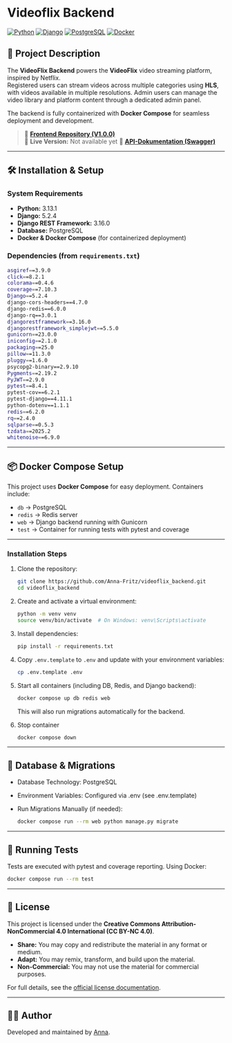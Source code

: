 # Videoflix Backend

[![Python](https://img.shields.io/badge/Python-3.13.1-blue)](https://www.python.org/)
[![Django](https://img.shields.io/badge/Django-5.2.4-green)](https://www.djangoproject.com/)
[![PostgreSQL](https://img.shields.io/badge/PostgreSQL-15-blue)](https://www.postgresql.org/)
[![Docker](https://img.shields.io/badge/Docker-Compose-blue?logo=docker)](https://www.docker.com/)

## 📌 Project Description

The **VideoFlix Backend** powers the **VideoFlix** video streaming platform, inspired by Netflix.  
Registered users can stream videos across multiple categories using **HLS**, with videos available in multiple resolutions. Admin users can manage the video library and platform content through a dedicated admin panel.  

The backend is fully containerized with **Docker Compose** for seamless deployment and development.

> 🔗 **[Frontend Repository (V1.0.0)](https://github.com/Developer-Akademie-Backendkurs/project.Videoflix)**  
> 🔗 **Live Version:** Not available yet
> 📖 **[API-Dokumentation (Swagger)]([https://cdn.developerakademie.com/courses/Backend/EndpointDoku/index.html?name=videoflix])**

---

## 🛠 Installation & Setup

### System Requirements

- **Python:** 3.13.1
- **Django:** 5.2.4
- **Django REST Framework:** 3.16.0
- **Database:** PostgreSQL
- **Docker & Docker Compose** (for containerized deployment)

### Dependencies (from `requirements.txt`)
```sh
asgiref==3.9.0
click==8.2.1
colorama==0.4.6
coverage==7.10.3
Django==5.2.4
django-cors-headers==4.7.0
django-redis==6.0.0
django-rq==3.0.1
djangorestframework==3.16.0
djangorestframework_simplejwt==5.5.0
gunicorn==23.0.0
iniconfig==2.1.0
packaging==25.0
pillow==11.3.0
pluggy==1.6.0
psycopg2-binary==2.9.10
Pygments==2.19.2
PyJWT==2.9.0
pytest==8.4.1
pytest-cov==6.2.1
pytest-django==4.11.1
python-dotenv==1.1.1
redis==6.2.0
rq==2.4.0
sqlparse==0.5.3
tzdata==2025.2
whitenoise==6.9.0
````

---

## 📦 Docker Compose Setup

This project uses **Docker Compose** for easy deployment. Containers include:

- `db` → PostgreSQL
- `redis` → Redis server
- `web` → Django backend running with Gunicorn
- `test` → Container for running tests with pytest and coverage

---

### Installation Steps

1. Clone the repository:
   ```sh
   git clone https://github.com/Anna-Fritz/videoflix_backend.git
   cd videoflix_backend

2. Create and activate a virtual environment:
   ```sh
   python -m venv venv
   source venv/bin/activate  # On Windows: venv\Scripts\activate

3. Install dependencies:
   ```sh
   pip install -r requirements.txt

4. Copy `.env.template` to `.env` and update with your environment variables:
   ```sh
   cp .env.template .env

5. Start all containers (including DB, Redis, and Django backend):
   ```sh
   docker compose up db redis web
   ```

   This will also run migrations automatically for the backend.

6. Stop container
   ```sh
   docker compose down

---

## 📂 Database & Migrations

- Database Technology: PostgreSQL

- Environment Variables: Configured via .env (see .env.template)

- Run Migrations Manually (if needed):
  ```sh
  docker compose run --rm web python manage.py migrate

---

## 🧪 Running Tests

Tests are executed with pytest and coverage reporting. Using Docker:
```sh
docker compose run --rm test
````

---


## 📝 License

This project is licensed under the **Creative Commons Attribution-NonCommercial 4.0 International (CC BY-NC 4.0)**.

- **Share:** You may copy and redistribute the material in any format or medium.
- **Adapt:** You may remix, transform, and build upon the material.
- **Non-Commercial:** You may not use the material for commercial purposes.

For full details, see the [official license documentation](https://creativecommons.org/licenses/by-nc/4.0/).

---

## 👩‍💻 Author

Developed and maintained by [Anna](https://github.com/Anna-Fritz).

